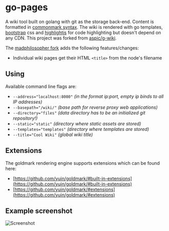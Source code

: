 # go-pages

A wiki tool built on golang with git as the storage back-end. Content is formatted in [commonmark syntax](https://spec.commonmark.org/0.30/). The wiki is rendered with go templates, [bootstrap](http://getbootstrap.com) css and [highlightjs](https://highlightjs.org) for code highlighting but doesn't depend on any CDN. This project was forked from [aspic/g-wiki](https://github.com/aspic/g-wiki).

The [madphilosopher fork](https://github.com/madphilosopher/go-pages) adds the following features/changes:

* Individual wiki pages get their HTML `<title>` from the node's filename

## Using

Available command line flags are:

* `--address="localhost:8000"` *(in the format ip:port, empty ip binds to all IP addresses)*
* `--basepath="/wiki/"` *(base path for reverse proxy web applications)*
* `--directory="files"` *(data directory has to be an initialized git repository!)*
* `--static="static"` *(directory where static assets are stored)*
* `--templates="templates"` *(directory where templates are stored)*
* `--title="Cool Wiki"` *(global wiki title)*

## Extensions

The goldmark rendering engine supports extensions which can be found here:

* [https://github.com/yuin/goldmark/#built-in-extensions](https://github.com/yuin/goldmark/#built-in-extensions)
* [https://github.com/yuin/goldmark/#extensions](https://github.com/yuin/goldmark/#extensions)

## Example screenshot

![Screenshot](static/screenshots/screenshot1.jpg)
